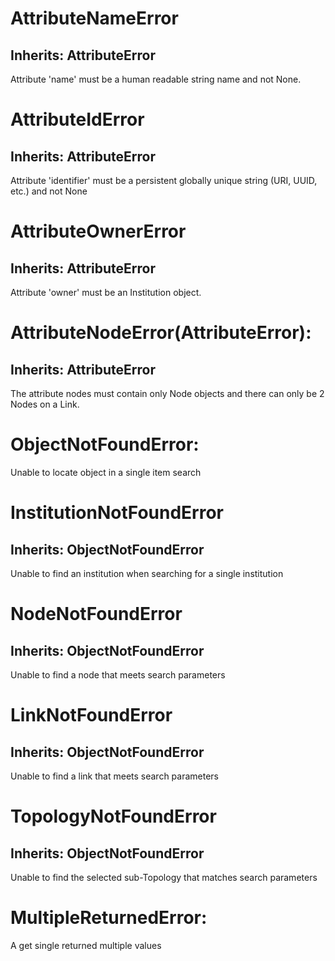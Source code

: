 # AttributeNameError
## Inherits: AttributeError
Attribute 'name' must be a human readable string name and not None.

# AttributeIdError
## Inherits: AttributeError
Attribute 'identifier' must be a persistent globally unique string (URI, UUID, etc.) and not None

# AttributeOwnerError
## Inherits: AttributeError
Attribute 'owner' must be an Institution object.

# AttributeNodeError(AttributeError):
## Inherits: AttributeError
The attribute nodes must contain only Node objects and there can only be 2 Nodes on a Link.

# ObjectNotFoundError:
Unable to locate object in a single item search

# InstitutionNotFoundError
## Inherits: ObjectNotFoundError
Unable to find an institution when searching for a single institution

# NodeNotFoundError
## Inherits: ObjectNotFoundError
Unable to find a node that meets search parameters

# LinkNotFoundError
## Inherits: ObjectNotFoundError
Unable to find a link that meets search parameters

# TopologyNotFoundError
## Inherits: ObjectNotFoundError
Unable to find the selected sub-Topology that matches search parameters

# MultipleReturnedError:
A get single returned multiple values
